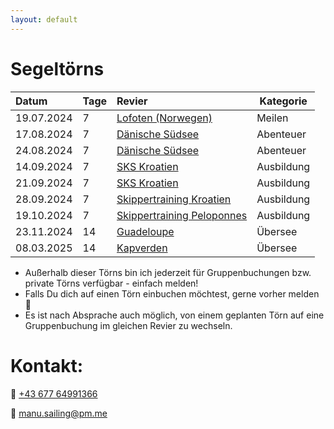 ```yaml
---
layout: default
---
```


<!-- Text can be **bold**, _italic_, or ~~strikethrough~~.

[Link to another page](./another-page.html).

There should be whitespace between paragraphs.

There should be whitespace between paragraphs. We recommend including a README, or a file with information about your project.

# Header 1

This is a normal paragraph following a header. GitHub is a code hosting platform for version control and collaboration. It lets you and others work together on projects from anywhere.

## Header 2

> This is a blockquote following a header.
>
> When something is important enough, you do it even if the odds are not in your favor.

### Header 3

```js
// Javascript code with syntax highlighting.
var fun = function lang(l) {
  dateformat.i18n = require('./lang/' + l)
  return true;
}
```

```ruby
# Ruby code with syntax highlighting
GitHubPages::Dependencies.gems.each do |gem, version|
  s.add_dependency(gem, "= #{version}")
end
```

#### Header 4

*   This is an unordered list following a header.
*   This is an unordered list following a header.
*   This is an unordered list following a header.

##### Header 5

1.  This is an ordered list following a header.
2.  This is an ordered list following a header.
3.  This is an ordered list following a header.

-->


# Segeltörns

| Datum        | Tage  | Revier                     | Kategorie  |
|:-------------|:------|:---------------------------|------------|
| 19.07.2024   | 7     | [Lofoten (Norwegen)](https://join-the-crew.com/de/touren/segeln-lofoten)         | Meilen       |
| 17.08.2024   | 7     | [Dänische Südsee](https://join-the-crew.com/de/touren/mitsegeln-ostsee)            | Abenteuer  | 
| 24.08.2024   | 7     | [Dänische Südsee](https://join-the-crew.com/de/touren/mitsegeln-ostsee)            | Abenteuer  | 
| 14.09.2024   | 7     | [SKS Kroatien](https://join-the-crew.com/de/touren/sks-ausbildungstoern-kroatien) | Ausbildung |
| 21.09.2024   | 7     | [SKS Kroatien](https://join-the-crew.com/de/touren/sks-ausbildungstoern-kroatien) | Ausbildung |
| 28.09.2024   | 7     | [Skippertraining Kroatien](https://join-the-crew.com/de/touren/skippertraining-kroatien)     | Ausbildung |
| 19.10.2024   | 7     | [Skippertraining Peloponnes](https://join-the-crew.com/de/touren/skippertraining-griechenland) | Ausbildung |
| 23.11.2024   | 14    | [Guadeloupe](https://join-the-crew.com/de/touren/mitsegeln-karibik)                 | Übersee   |
| 08.03.2025   | 14    | [Kapverden](https://join-the-crew.com/de/touren/segeln-kapverden)                  | Übersee    |

* Außerhalb dieser Törns bin ich jederzeit für Gruppenbuchungen bzw. private Törns verfügbar - einfach melden!
* Falls Du dich auf einen Törn einbuchen möchtest, gerne vorher melden 🙂
* Es ist nach Absprache auch möglich, von einem geplanten Törn auf eine Gruppenbuchung im gleichen Revier zu wechseln.

# Kontakt:

📱 [+43 677 64991366](https://wa.me/message/EXGJQQVNCYIII1)

📧 [manu.sailing@pm.me](mailto:manu.sailing@pm.me)

<!--

### Here is an unordered list:

*   Item foo
*   Item bar
*   Item baz
*   Item zip

### And an ordered list:

1.  Item one
1.  Item two
1.  Item three
1.  Item four

### And a nested list:

- level 1 item
  - level 2 item
  - level 2 item
    - level 3 item
    - level 3 item
- level 1 item
  - level 2 item
  - level 2 item
  - level 2 item
- level 1 item
  - level 2 item
  - level 2 item
- level 1 item

### Small image

![Octocat](https://github.githubassets.com/images/icons/emoji/octocat.png)

### Large image

![Branching](https://guides.github.com/activities/hello-world/branching.png)


### Definition lists can be used with HTML syntax.

<dl>
<dt>Name</dt>
<dd>Godzilla</dd>
<dt>Born</dt>
<dd>1952</dd>
<dt>Birthplace</dt>
<dd>Japan</dd>
<dt>Color</dt>
<dd>Green</dd>
</dl>

```
Long, single-line code blocks should not wrap. They should horizontally scroll if they are too long. This line should be long enough to demonstrate this.
```

```
The final element.
```
-->
